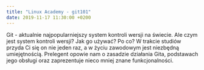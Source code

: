 ```yaml
---
title: "Linux Academy - git101"
date: 2019-11-17 11:30:00 +0200
---
```


Git - aktualnie najpopularniejszy system kontroli wersji na świecie. Ale czym jest system kontroli wersji? Jak go używać? Po co? W trakcie studiów przyda Ci się on nie jeden raz, a w życiu zawodowym jest niezbędną umiejętnością. Prelegent opowie nam o zasadzie działania Gita, podstawach jego obsługi oraz zaprezentuje nieco mniej znane funkcjonalności.